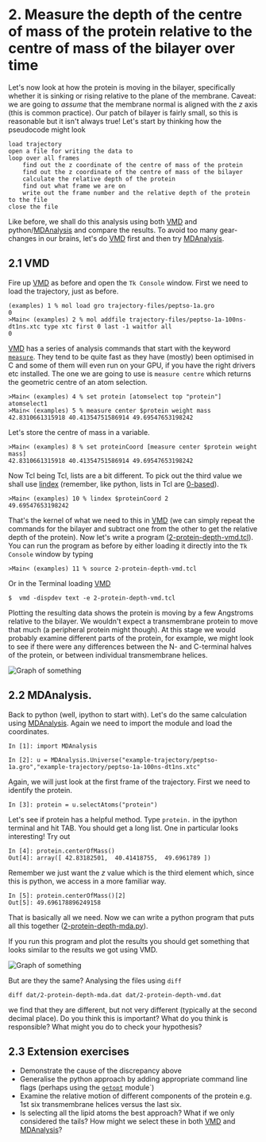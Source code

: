 # 2. Measure the depth of the centre of mass of the protein relative to the centre of mass of the bilayer over time

Let's now look at how the protein is moving in the bilayer, specifically whether it is sinking or rising relative to the plane of the membrane. Caveat: we are going to *assume* that the membrane normal is aligned with the *z* axis (this is common practice). Our patch of bilayer is fairly small, so this is reasonable but it isn't always true! Let's start by thinking how the pseudocode might look

    load trajectory
    open a file for writing the data to
    loop over all frames
        find out the z coordinate of the centre of mass of the protein
        find out the z coordinate of the centre of mass of the bilayer
        calculate the relative depth of the protein
        find out what frame we are on
        write out the frame number and the relative depth of the protein to the file
    close the file

Like before, we shall do this analysis using both [VMD](http://www.ks.uiuc.edu/Research/vmd/) and python/[MDAnalysis](https://code.google.com/p/mdanalysis/) and compare the results. To avoid too many gear-changes in our brains, let's do [VMD](http://www.ks.uiuc.edu/Research/vmd/) first and then try [MDAnalysis](https://code.google.com/p/mdanalysis/). 

## 2.1 VMD 

Fire up [VMD](http://www.ks.uiuc.edu/Research/vmd/) as before and open the `Tk Console` window. First we need to load the trajectory, just as before.

	(examples) 1 % mol load gro trajectory-files/peptso-1a.gro	0	>Main< (examples) 2 % mol addfile trajectory-files/peptso-1a-100ns-dt1ns.xtc type xtc first 0 last -1 waitfor all	0

[VMD](http://www.ks.uiuc.edu/Research/vmd/) has a series of analysis commands that start with the keyword [`measure`](http://www.ks.uiuc.edu/Research/vmd/current/ug/node136.html). They tend to be quite fast as they have (mostly) been optimised in C and some of them will even run on your GPU, if you have the right drivers etc installed. The one we are going to use is `measure centre` which returns the geometric centre of an atom selection.

	>Main< (examples) 4 % set protein [atomselect top "protein"]	atomselect1 	>Main< (examples) 5 % measure center $protein weight mass	42.8310661315918 40.41354751586914 49.69547653198242

Let's store the centre of mass in a variable.

	>Main< (examples) 8 % set proteinCoord [measure center $protein weight mass]	42.8310661315918 40.41354751586914 49.69547653198242

Now Tcl being Tcl, lists are a bit different. To pick out the third value we shall use [lindex](http://www.tcl.tk/man/tcl8.4/TclCmd/lindex.htm) (remember, like python, lists in Tcl are [0-based](http://www.xkcd.com/163/)).

	>Main< (examples) 10 % lindex $proteinCoord 2	49.69547653198242

That's the kernel of what we need to this in [VMD](http://www.ks.uiuc.edu/Research/vmd/) (we can simply repeat the commands for the bilayer and subtract one from the other to get the relative depth of the protein). Now let's write a program ([2-protein-depth-vmd.tcl](https://github.com/philipwfowler/simple-membrane-protein-analysis/blob/master/examples/2-protein-depth-vmd.tcl)). 	
You can run the program as before by either loading it directly into the `Tk Console` window by typing

	>Main< (examples) 11 % source 2-protein-depth-vmd.tcl
	
Or in the Terminal loading [VMD](http://www.ks.uiuc.edu/Research/vmd/)

	$  vmd -dispdev text -e 2-protein-depth-vmd.tcl 
	
Plotting the resulting data shows the protein is moving by a few Angstroms relative to the bilayer. We wouldn't expect a transmembrane protein to move that much (a peripheral protein might though). At this stage we would probably examine different parts of the protein, for example, we might look to see if there were any differences between the N- and C-terminal halves of the protein, or between individual transmembrane helices.

![Graph of something](https://github.com/philipwfowler/simple-membrane-protein-analysis/blob/master/images/graph-2-protein-depth-vmd.png)

## 2.2 MDAnalysis.

Back to python (well, ipython to start with). Let's do the same calculation using [MDAnalysis](https://code.google.com/p/mdanalysis/). Again we need to import the module and load the coordinates.

	In [1]: import MDAnalysis

	In [2]: u = MDAnalysis.Universe("example-trajectory/peptso-1a.gro","example-trajectory/peptso-1a-100ns-dt1ns.xtc"

Again, we will just look at the first frame of the trajectory. First we need to identify the protein.

	In [3]: protein = u.selectAtoms("protein")

Let's see if protein has a helpful method. Type `protein.` in the ipython terminal and hit TAB. You should get a long list. One in particular looks interesting! Try out

	In [4]: protein.centerOfMass()
	Out[4]: array([ 42.83182501,  40.41418755,  49.6961789 ])

Remember we just want the *z* value which is the third element which, since this is python, we access in a more familiar way.

	In [5]: protein.centerOfMass()[2]
	Out[5]: 49.696178896249158

That is basically all we need. Now we can write a python program that puts all this together ([2-protein-depth-mda.py](https://github.com/philipwfowler/simple-membrane-protein-analysis/blob/master/examples/2-protein-depth-mda.py)).

If you run this program and plot the results you should get something that looks similar to the results we got using VMD.

![Graph of something](https://github.com/philipwfowler/simple-membrane-protein-analysis/blob/master/images/graph-2-protein-depth-mda.png)

But are they the same? Analysing the files using `diff`

	diff dat/2-protein-depth-mda.dat dat/2-protein-depth-vmd.dat
	
we find that they are different, but not very different (typically at the second decimal place). Do you think this is important? What do you think is responsible? What might you do to check your hypothesis?

## 2.3 Extension exercises

- Demonstrate the cause of the discrepancy above
- Generalise the python approach by adding appropriate command line flags (perhaps using the [`getopt`](https://docs.python.org/2/library/getopt.html) module`)
- Examine the relative motion of different components of the protein e.g. 1st six transmembrane helices versus the last six.
- Is selecting all the lipid atoms the best approach? What if we only considered the tails? How might we select these in both [VMD](http://www.ks.uiuc.edu/Research/vmd/) and [MDAnalysis](https://code.google.com/p/mdanalysis/)?